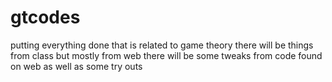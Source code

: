 # gtcodes
putting everything done that is related to game theory
there will be things from class but mostly from web
there will be some tweaks from code found on web as well as some try outs

